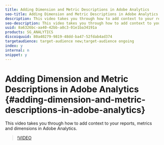 ```yaml
---
title: Adding Dimension and Metric Descriptions in Adobe Analytics
seo-title: Adding Dimension and Metric Descriptions in Adobe Analytics
description: This video takes you through how to add context to your reports, metrics and dimensions in Adobe Analytics.
seo-description: This video takes you through how to add context to your reports, metrics and dimensions in Adobe Analytics.
uuid: 8a6326bc-aa40-42bb-a8c3-01e1ba34191a
products: SG_ANALYTICS
discoiquuid: 80a40279-9819-48dd-ba47-52fdab4ad374
targetaudience: target-audience new;target-audience ongoing
index: y
internal: n
snippet: y
---
```


# Adding Dimension and Metric Descriptions in Adobe Analytics {#adding-dimension-and-metric-descriptions-in-adobe-analytics}

This video takes you through how to add context to your reports, metrics and dimensions in Adobe Analytics.

>[!VIDEO](https://video.tv.adobe.com/v/25453/?quality=12)